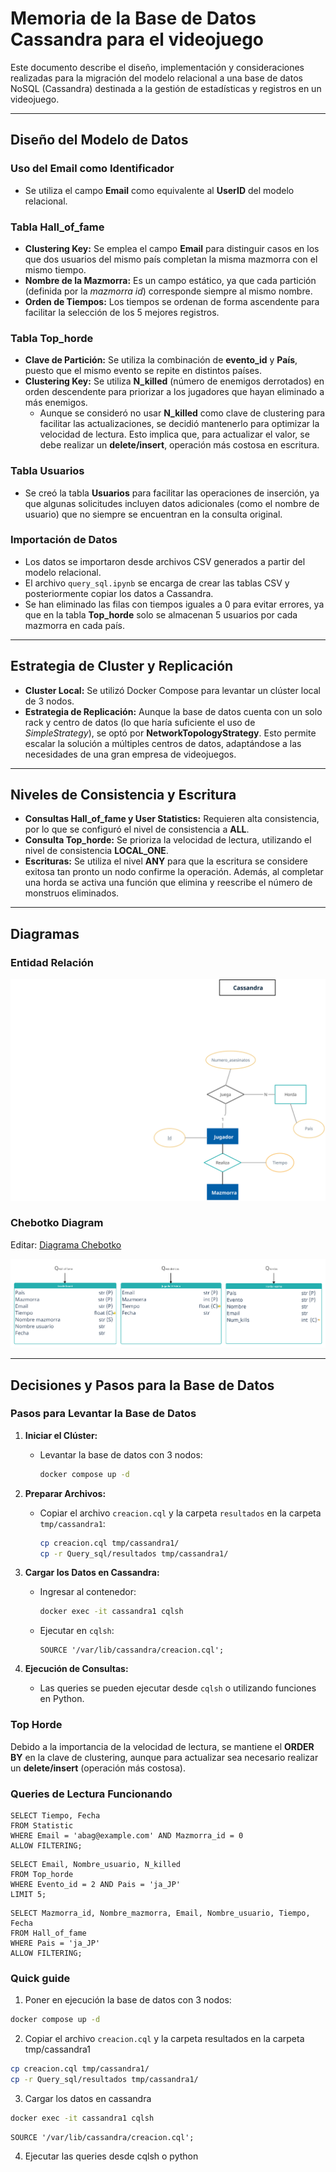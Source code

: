 # Memoria de la Base de Datos Cassandra para el videojuego

Este documento describe el diseño, implementación y consideraciones realizadas para la migración del modelo relacional a una base de datos NoSQL (Cassandra) destinada a la gestión de estadísticas y registros en un videojuego.

---

## Diseño del Modelo de Datos

### Uso del Email como Identificador
- Se utiliza el campo **Email** como equivalente al **UserID** del modelo relacional.

### Tabla Hall_of_fame
- **Clustering Key:** Se emplea el campo **Email** para distinguir casos en los que dos usuarios del mismo país completan la misma mazmorra con el mismo tiempo.
- **Nombre de la Mazmorra:** Es un campo estático, ya que cada partición (definida por la *mazmorra id*) corresponde siempre al mismo nombre.
- **Orden de Tiempos:** Los tiempos se ordenan de forma ascendente para facilitar la selección de los 5 mejores registros.

### Tabla Top_horde
- **Clave de Partición:** Se utiliza la combinación de **evento_id** y **País**, puesto que el mismo evento se repite en distintos países.
- **Clustering Key:** Se utiliza **N_killed** (número de enemigos derrotados) en orden descendente para priorizar a los jugadores que hayan eliminado a más enemigos.
  - Aunque se consideró no usar **N_killed** como clave de clustering para facilitar las actualizaciones, se decidió mantenerlo para optimizar la velocidad de lectura. Esto implica que, para actualizar el valor, se debe realizar un **delete/insert**, operación más costosa en escritura.

### Tabla Usuarios
- Se creó la tabla **Usuarios** para facilitar las operaciones de inserción, ya que algunas solicitudes incluyen datos adicionales (como el nombre de usuario) que no siempre se encuentran en la consulta original.

### Importación de Datos
- Los datos se importaron desde archivos CSV generados a partir del modelo relacional.
- El archivo `query_sql.ipynb` se encarga de crear las tablas CSV y posteriormente copiar los datos a Cassandra.
- Se han eliminado las filas con tiempos iguales a 0 para evitar errores, ya que en la tabla **Top_horde** solo se almacenan 5 usuarios por cada mazmorra en cada país.

---

## Estrategia de Cluster y Replicación

- **Cluster Local:** Se utilizó Docker Compose para levantar un clúster local de 3 nodos.
- **Estrategia de Replicación:** Aunque la base de datos cuenta con un solo rack y centro de datos (lo que haría suficiente el uso de *SimpleStrategy*), se optó por **NetworkTopologyStrategy**. Esto permite escalar la solución a múltiples centros de datos, adaptándose a las necesidades de una gran empresa de videojuegos.

---

## Niveles de Consistencia y Escritura

- **Consultas Hall_of_fame y User Statistics:** Requieren alta consistencia, por lo que se configuró el nivel de consistencia a **ALL**.
- **Consulta Top_horde:** Se prioriza la velocidad de lectura, utilizando el nivel de consistencia **LOCAL_ONE**.
- **Escrituras:** Se utiliza el nivel **ANY** para que la escritura se considere exitosa tan pronto un nodo confirme la operación. Además, al completar una horda se activa una función que elimina y reescribe el número de monstruos eliminados.

---

## Diagramas

### Entidad Relación

![Entidad_relación](docs/er_cutted.svg)

### Chebotko Diagram
Editar: [Diagrama Chebotko](https://app.creately.com/d/etfwJcqGDeY/edit)

![Diagrama_Chebotko](docs/diagrama.png)

---

## Decisiones y Pasos para la Base de Datos

### Pasos para Levantar la Base de Datos

1. **Iniciar el Clúster:**
   - Levantar la base de datos con 3 nodos:
     ```bash
     docker compose up -d
     ```

2. **Preparar Archivos:**
   - Copiar el archivo `creacion.cql` y la carpeta `resultados` en la carpeta `tmp/cassandra1`:
     ```bash
     cp creacion.cql tmp/cassandra1/
     cp -r Query_sql/resultados tmp/cassandra1/
     ```

3. **Cargar los Datos en Cassandra:**
   - Ingresar al contenedor:
     ```bash
     docker exec -it cassandra1 cqlsh
     ```
   - Ejecutar en `cqlsh`:
     ```cql
     SOURCE '/var/lib/cassandra/creacion.cql';
     ```

4. **Ejecución de Consultas:**
   - Las queries se pueden ejecutar desde `cqlsh` o utilizando funciones en Python.

### Top Horde
Debido a la importancia de la velocidad de lectura, se mantiene el **ORDER BY** en la clave de clustering, aunque para actualizar sea necesario realizar un **delete/insert** (operación más costosa).

### Queries de Lectura Funcionando

```cql
SELECT Tiempo, Fecha
FROM Statistic
WHERE Email = 'abag@example.com' AND Mazmorra_id = 0 
ALLOW FILTERING;
```

```cql
SELECT Email, Nombre_usuario, N_killed
FROM Top_horde
WHERE Evento_id = 2 AND Pais = 'ja_JP' 
LIMIT 5;
```

```cql
SELECT Mazmorra_id, Nombre_mazmorra, Email, Nombre_usuario, Tiempo, Fecha
FROM Hall_of_fame
WHERE Pais = 'ja_JP'
ALLOW FILTERING;
```

### Quick guide

1. Poner en ejecución la base de datos con 3 nodos:

```bash
docker compose up -d
```

2. Copiar el archivo `creacion.cql` y la carpeta resultados en la carpeta tmp/cassandra1
```bash
cp creacion.cql tmp/cassandra1/
cp -r Query_sql/resultados tmp/cassandra1/
```

3. Cargar los datos en cassandra

```bash
docker exec -it cassandra1 cqlsh
```
```cqlsh
SOURCE '/var/lib/cassandra/creacion.cql';
```

4. Ejecutar las queries desde cqlsh o python

